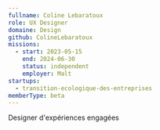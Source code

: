 ```yaml
---
fullname: Coline Lebaratoux
role: UX Designer
domaine: Design
github: ColineLebaratoux
missions:
  - start: 2023-05-15
    end: 2024-06-30
    status: independent
    employer: Malt
startups:
  - transition-ecologique-des-entreprises
memberType: beta
---
```


Designer d'expériences engagées
